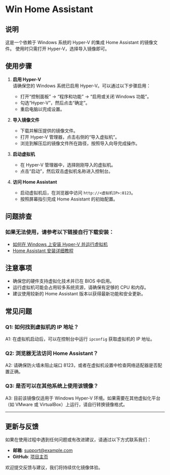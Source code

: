 # Win Home Assistant

## 说明
这是一个依赖于 Windows 系统的 Hyper-V 的集成 Home Assistant 的镜像文件。
使用时只需打开 Hyper-V，选择导入镜像即可。

## 使用步骤
1. **启用 Hyper-V**  
   请确保您的 Windows 系统已启用 Hyper-V。可以通过以下步骤启用：
    - 打开“控制面板” → “程序和功能” → “启用或关闭 Windows 功能”。
    - 勾选“Hyper-V”，然后点击“确定”。
    - 重启电脑以完成设置。

2. **导入镜像文件**
    - 下载并解压提供的镜像文件。
    - 打开 Hyper-V 管理器，点击右侧的“导入虚拟机”。
    - 浏览到解压后的镜像文件所在路径，按照导入向导完成操作。

3. **启动虚拟机**
    - 在 Hyper-V 管理器中，选择刚刚导入的虚拟机。
    - 点击“启动”，然后双击虚拟机名称进入控制台。

4. **访问 Home Assistant**
    - 启动虚拟机后，在浏览器中访问 `http://<虚拟机IP>:8123`。
    - 按照屏幕指引完成 Home Assistant 的初始配置。

## 问题排查
### 如果无法使用，请参考以下链接自行下载安装：
- [如何在 Windows 上安装 Hyper-V 并运行虚拟机](https://zhuanlan.zhihu.com/p/611203682?utm_psn=1853178213867597824)
- [Home Assistant 安装详细教程](https://zhuanlan.zhihu.com/p/13794650956)

## 注意事项
- 确保您的硬件支持虚拟化技术并已在 BIOS 中启用。
- 运行虚拟机可能会占用较多系统资源，请确保有足够的 CPU 和内存。
- 建议使用较新的 Home Assistant 版本以获得最新功能和安全更新。

## 常见问题
### Q1: 如何找到虚拟机的 IP 地址？
A1: 在虚拟机启动后，可以在控制台中运行 `ipconfig` 获取虚拟机的 IP 地址。

### Q2: 浏览器无法访问 Home Assistant？
A2: 请确保防火墙未阻止端口 8123，或者在虚拟机设置中检查网络适配器是否配置正确。

### Q3: 是否可以在其他系统上使用该镜像？
A3: 目前该镜像仅适用于 Windows Hyper-V 环境。如果需要在其他虚拟化平台（如 VMware 或 VirtualBox）上运行，请自行转换镜像格式。

---

## 更新与反馈
如果在使用过程中遇到任何问题或有改进建议，请通过以下方式联系我们：
- **邮箱**: support@example.com
- **GitHub**: [项目主页](https://github.com/example/win-home-assistant)

欢迎提交反馈与建议，我们将持续优化镜像体验。

